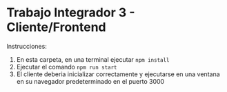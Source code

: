 # Trabajo Integrador 3 - Cliente/Frontend

Instrucciones:

1. En esta carpeta, en una terminal ejecutar `npm install`
2. Ejecutar el comando `npm run start`
3. El cliente deberia inicializar correctamente y ejecutarse en una ventana en su navegador predeterminado en el puerto 3000
